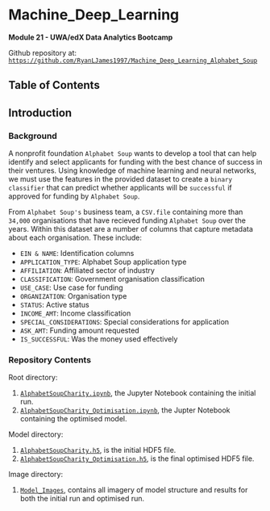 # Machine_Deep_Learning

**Module 21 - UWA/edX Data Analytics Bootcamp**

Github repository at: [`https://github.com/RyanLJames1997/Machine_Deep_Learning_Alphabet_Soup`](https://github.com/RyanLJames1997/Machine_Deep_Learning_Alphabet_Soup)

## Table of Contents

## Introduction

### Background

A nonprofit foundation `Alphabet Soup` wants to develop a tool that can help identify and select applicants for funding with the best chance of success in their ventures. Using knowledge of machine learning and neural networks, we must use the features in the provided dataset to create a `binary classifier` that can predict whether applicants will be `successful` if approved for funding by `Alphabet Soup`.

From `Alphabet Soup's` business team, a `CSV.file` containing more than `34,000` organisations that have recieved funding `Alphabet Soup` over the years. Within this dataset are a number of columns that capture metadata about each organisation. These include:

  - `EIN & NAME`: Identification columns
  - `APPLICATION_TYPE`: Alphabet Soup application type
  - `AFFILIATION`: Affiliated sector of industry
  - `CLASSIFICATION`: Government organisation classification
  - `USE_CASE`: Use case for funding
  - `ORGANIZATION`: Organisation type
  - `STATUS`: Active status
  - `INCOME_AMT`: Income classification
  - `SPECIAL_CONSIDERATIONS`: Special considerations for application
  - `ASK_AMT`: Funding amount requested
  - `IS_SUCCESSFUL`: Was the money used effectively

### Repository Contents

Root directory:
1. [`AlphabetSoupCharity.ipynb`](https://github.com/RyanLJames1997/Machine_Deep_Learning_Alphabet_Soup/blob/main/Alphabet_Soup/Starter_Code/AlphabetSoupCharity.ipynb), the Jupyter Notebook containing the initial run.
2. [`AlphabetSoupCharity_Optimisation.ipynb`](https://github.com/RyanLJames1997/Machine_Deep_Learning_Alphabet_Soup/blob/main/Alphabet_Soup/Starter_Code/AlphabetSoupCharity_Optimisation.ipynb), the Jupter Notebook containing the optimised model.

Model directory:
1. [`AlphabetSoupCharity.h5`](https://github.com/RyanLJames1997/Machine_Deep_Learning_Alphabet_Soup/blob/main/Alphabet_Soup/Starter_Code/models/AlphabetSoupCharity.h5), is the initial HDF5 file.
2. [`AlphabetSoupCharity_Optimisation.h5`](https://github.com/RyanLJames1997/Machine_Deep_Learning_Alphabet_Soup/blob/main/Alphabet_Soup/Starter_Code/models/AlphabetSoupCharity_Optimiser.h5), is the final optimised HDF5 file.

Image directory:
1. [`Model_Images`](https://github.com/RyanLJames1997/Machine_Deep_Learning_Alphabet_Soup/tree/main/Alphabet_Soup/Starter_Code/Model_Images), contains all imagery of model structure and results for both the initial run and optimised run.
